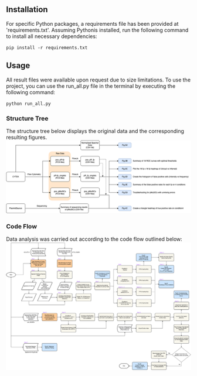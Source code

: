 ## **Installation**
For specific Python packages, a requirements file has been provided at 'requirements.txt'.
Assuming Pythonis installed, run the following command to install all necessary dependencies:
```
pip install -r requirements.txt
```

## **Usage**
All result files were available upon request due to size limitations. 
To use the project, you can use the run_all.py file in the terminal by executing the following command:
```
python run_all.py
```
### **Structure Tree**
The structure tree below displays the original data and the corresponding resulting figures.
![structure tree](structure_tree.png)

### Code Flow
Data analysis was carried out according to the code flow outlined below:
![Code flow](workflow_of_spectral_unmixing.png)

